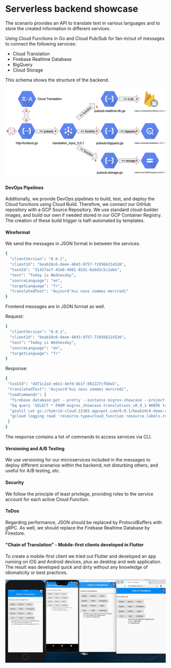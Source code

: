 # Serverless backend showcase

The scenario provides an API to translate text in various languages and to store the created information in different 
services.

Using Cloud Functions in Go and Cloud Pub/Sub for fan-in/out of messages 
to connect the following services:

- Cloud Translation
- Firebase Realtime Database
- BigQuery
- Cloud Storage

This schema shows the structure of the backend.
     
![Schema](schema.png)
    
#### DevOps Pipelines 

Additionally, we provide DevOps pipelines to build, test, and deploy the Cloud functions using Cloud Build. Therefore, 
we connect our GitHub repository with a GCP Source Repository. We use standard cloud-builder images, and build our own 
if needed stored in our GCP Container Registry. The creation of these build trigger is half-automated by templates.

#### Wireformat

We send the messages in JSON format in between the services. 

```bash
{
  "clientVersion": "0.0.1",
  "clientId": "beab10c6-deee-4843-9757-719566214526",
  "taskId": "31427acf-42e6-4981-82d1-0abd2c5c2abe",
  "text": "Today is Wednesday",
  "sourceLanguage": "en",
  "targetLanguage": "fr",
  "translatedText": "Aujourd'hui nous sommes mercredi"
}
```

Frontend messages are in JSON format as well.

Request:

```bash
{
  "clientVersion": "0.0.1",
  "clientId": "beab10c6-deee-4843-9757-719566214526",
  "text": "Today is Wednesday",
  "sourceLanguage": "en",
  "targetLanguage": "fr"
}
```

Response:

```bash
{
 "taskId": "4d71c2a3-e6e1-4efd-bb1f-082227cfb0a5",
 "translatedText": "Aujourd'hui nous sommes mercredi",
 "loadCommands": [
  "firebase database:get --pretty --instance migros-showcase --project hybrid-cloud-22365 /translations_v0_0_1/beab10c6-deee-4843-9757-719566214526/4d71c2a3-e6e1-4efd-bb1f-082227cfb0a5",
  "bq query 'SELECT * FROM migros_showcase.translations_v0_0_1 WHERE taskId = \"4d71c2a3-e6e1-4efd-bb1f-082227cfb0a5\"'",
  "gsutil cat gs://hybrid-cloud-22365.appspot.com/0.0.1/beab10c6-deee-4843-9757-719566214526/4d71c2a3-e6e1-4efd-bb1f-082227cfb0a5 | jq",
  "gcloud logging read 'resource.type=cloud_function resource.labels.region=europe-west1 textPayload=4d71c2a3-e6e1-4efd-bb1f-082227cfb0a5'"
 ]
}
```

The response contains a list of commands to access services via CLI.


#### Versioning and A/B Testing

We use versioning for our microservices included in the messages to deploy different scenarios within the backend, not 
disturbing others, and useful for A/B testing, etc.

#### Security

We follow the principle of least privilege, providing roles to the service account 
for each active Cloud Function.

#### ToDos

Regarding performance, JSON should be replaced by ProtocolBuffers with gRPC. As well, we should replace the 
Firebase Realtime Database by Firestore.

#### "Chain of Translation" - Mobile-first clients developed in Flutter

To create a mobile-first client we tried out Flutter and developed an app running on iOS and Android devices, plus 
as desktop and web application. The result was developed quick and dirty without any knowledge of idiomaticity or 
best practices.


![Flutter Screenshot](flutter-screenshot.png)


